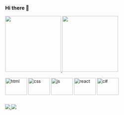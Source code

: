 ### Hi there 👋

<!--
**thaisnog/thaisnog** is a ✨ _special_ ✨ repository because its `README.md` (this file) appears on your GitHub profile.

Here are some ideas to get you started:

- 🔭 I’m currently working on ...
- 🌱 I’m currently learning ...
- 👯 I’m looking to collaborate on ...
- 🤔 I’m looking for help with ...
- 💬 Ask me about ...
- 📫 How to reach me: ...
- 😄 Pronouns: ...
- ⚡ Fun fact: ...
-->

<div>
<a href="https://github.com/seu-usuário-aqui">
<img loading="lazy" height="180em" src="https://github-readme-stats.vercel.app/api?username=thaisnog&show_icons=true&theme=midnight-purple&include_all_commits=true&count_private=true"/>
<img loading="lazy" height="180em" src="https://github-readme-stats.vercel.app/api/top-langs/?username=thaisnog&layout=compact&langs_count=7&theme=midnight-purple"/>
</div>

<div style="display: inline-block"><br>
  <img align="center" alt="html" height="55" width="70" src="https://cdn.jsdelivr.net/gh/devicons/devicon/icons/html5/html5-original-wordmark.svg"/>        
  <img align="center" alt="css" height="55" width="70" src="https://cdn.jsdelivr.net/gh/devicons/devicon/icons/css3/css3-original-wordmark.svg" />
  <img align="center" alt="js" height="55" width="70" src="https://cdn.jsdelivr.net/gh/devicons/devicon/icons/javascript/javascript-original.svg" />
  <img align="center" alt="react" height="55" width="70" src="https://cdn.jsdelivr.net/gh/devicons/devicon/icons/react/react-original.svg" />
  <img align="center" alt="c#" height="55" width="70" src="https://cdn.jsdelivr.net/gh/devicons/devicon/icons/csharp/csharp-original.svg" />
</div>

##

<div>
  <a href="https://www.linkedin.com/in/thaisnog95/" target="_blank"> <img src="https://img.shields.io/badge/LinkedIn-0077B5?style=for-the-badge&logo=linkedin&logoColor=white" target="_blank"> </a>
  <a href="thais_carnielli@hotmail.com" target="_blank"> <img src="https://img.shields.io/badge/Microsoft_Outlook-0078D4?style=for-the-badge&logo=microsoft-outlook&logoColor=white target="_blank"> </a>
<!--   <a href="thais_carnielli@hotmail.com" target="_blank"> <img src="https://img.shields.io/badge/Discord-7289DA?style=for-the-badge&logo=discord&logoColor=white target="_blank"> </a> -->
</div>





